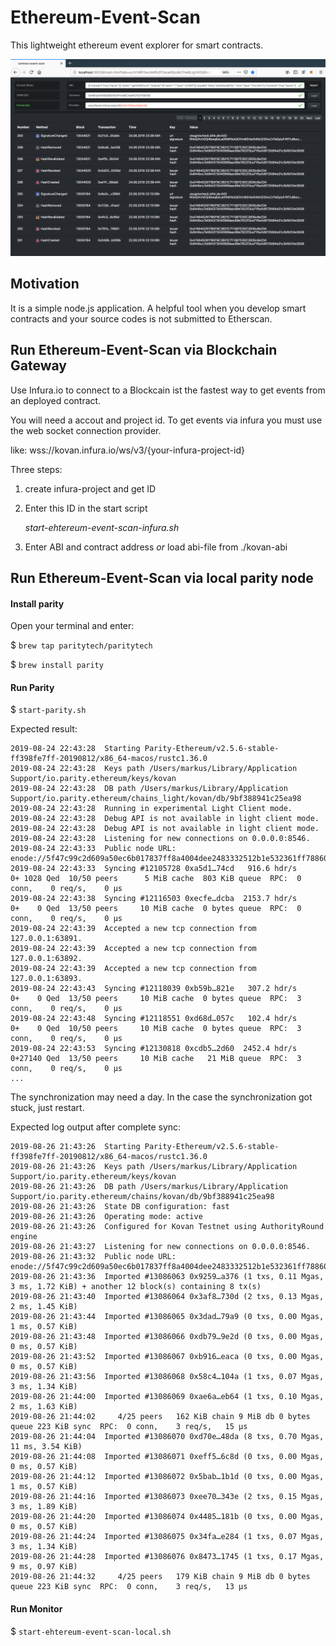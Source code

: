 # Ethereum-Event-Scan


This lightweight ethereum event explorer for smart contracts. 

![Image 1](./images/ethereum-event-scan.png "Connected via Infura.io")

## Motivation


It is a simple node.js application. A helpful tool when you develop smart 
contracts and your source codes is not submitted to Etherscan.

## Run Ethereum-Event-Scan via Blockchain Gateway

Use Infura.io to connect to a Blockcain ist the fastest way to 
get events from an deployed contract.

You will need a accout and project id. To get events via infura you 
must use the web socket connection provider.

like: wss://kovan.infura.io/ws/v3/{your-infura-project-id}

Three steps:

1) create infura-project and get ID


2) Enter this ID in the start script
  
   *start-ehtereum-event-scan-infura.sh*

3) Enter ABI and contract address *or* load abi-file from ./kovan-abi  


## Run Ethereum-Event-Scan via local parity node


#### Install parity

Open your terminal and enter:

$ `brew tap paritytech/paritytech`

$ `brew install parity`

#### Run Parity

$ `start-parity.sh`

Expected result: 

```
2019-08-24 22:43:28  Starting Parity-Ethereum/v2.5.6-stable-ff398fe7ff-20190812/x86_64-macos/rustc1.36.0
2019-08-24 22:43:28  Keys path /Users/markus/Library/Application Support/io.parity.ethereum/keys/kovan
2019-08-24 22:43:28  DB path /Users/markus/Library/Application Support/io.parity.ethereum/chains_light/kovan/db/9bf388941c25ea98
2019-08-24 22:43:28  Running in experimental Light Client mode.
2019-08-24 22:43:28  Debug API is not available in light client mode.
2019-08-24 22:43:28  Debug API is not available in light client mode.
2019-08-24 22:43:28  Listening for new connections on 0.0.0.0:8546.
2019-08-24 22:43:33  Public node URL: enode://5f47c99c2d609a50ec6b017837ff8a4004dee2483332512b1e532361ff788604b978f72cd5267b4fd2f13a7904817b3db44894d7cabf9decc1bc4728abaccee7@192.168.178.48:30303
2019-08-24 22:43:33  Syncing #12105728 0xa5d1…74cd   916.6 hdr/s      0+ 1028 Qed  10/50 peers      5 MiB cache  803 KiB queue  RPC:  0 conn,    0 req/s,    0 µs
2019-08-24 22:43:38  Syncing #12116503 0xecfe…dcba  2153.7 hdr/s      0+    0 Qed  13/50 peers     10 MiB cache  0 bytes queue  RPC:  0 conn,    0 req/s,    0 µs
2019-08-24 22:43:39  Accepted a new tcp connection from 127.0.0.1:63891.
2019-08-24 22:43:39  Accepted a new tcp connection from 127.0.0.1:63892.
2019-08-24 22:43:39  Accepted a new tcp connection from 127.0.0.1:63893.
2019-08-24 22:43:43  Syncing #12118039 0xb59b…821e   307.2 hdr/s      0+    0 Qed  13/50 peers     10 MiB cache  0 bytes queue  RPC:  3 conn,    0 req/s,    0 µs
2019-08-24 22:43:48  Syncing #12118551 0xd68d…057c   102.4 hdr/s      0+    0 Qed  10/50 peers     10 MiB cache  0 bytes queue  RPC:  3 conn,    0 req/s,    0 µs
2019-08-24 22:43:53  Syncing #12130818 0xcdb5…2d60  2452.4 hdr/s      0+27140 Qed  13/50 peers     10 MiB cache   21 MiB queue  RPC:  3 conn,    0 req/s,    0 µs
...
```

The synchronization may need a day. In the case the synchronization got stuck, just restart. 

Expected log output after complete sync:

```
2019-08-26 21:43:26  Starting Parity-Ethereum/v2.5.6-stable-ff398fe7ff-20190812/x86_64-macos/rustc1.36.0
2019-08-26 21:43:26  Keys path /Users/markus/Library/Application Support/io.parity.ethereum/keys/kovan
2019-08-26 21:43:26  DB path /Users/markus/Library/Application Support/io.parity.ethereum/chains/kovan/db/9bf388941c25ea98
2019-08-26 21:43:26  State DB configuration: fast
2019-08-26 21:43:26  Operating mode: active
2019-08-26 21:43:26  Configured for Kovan Testnet using AuthorityRound engine
2019-08-26 21:43:27  Listening for new connections on 0.0.0.0:8546.
2019-08-26 21:43:32  Public node URL: enode://5f47c99c2d609a50ec6b017837ff8a4004dee2483332512b1e532361ff788604b978f72cd5267b4fd2f13a7904817b3db44894d7cabf9decc1bc4728abaccee7@192.168.178.48:30303
2019-08-26 21:43:36  Imported #13086063 0x9259…a376 (1 txs, 0.11 Mgas, 3 ms, 1.72 KiB) + another 12 block(s) containing 8 tx(s)
2019-08-26 21:43:40  Imported #13086064 0x3af8…730d (2 txs, 0.13 Mgas, 2 ms, 1.45 KiB)
2019-08-26 21:43:44  Imported #13086065 0x3dad…79a9 (0 txs, 0.00 Mgas, 1 ms, 0.57 KiB)
2019-08-26 21:43:48  Imported #13086066 0xdb79…9e2d (0 txs, 0.00 Mgas, 0 ms, 0.57 KiB)
2019-08-26 21:43:52  Imported #13086067 0xb916…eaca (0 txs, 0.00 Mgas, 0 ms, 0.57 KiB)
2019-08-26 21:43:56  Imported #13086068 0x58c4…104a (1 txs, 0.07 Mgas, 3 ms, 1.34 KiB)
2019-08-26 21:44:00  Imported #13086069 0xae6a…eb64 (1 txs, 0.10 Mgas, 2 ms, 1.63 KiB)
2019-08-26 21:44:02     4/25 peers   162 KiB chain 9 MiB db 0 bytes queue 223 KiB sync  RPC:  0 conn,    3 req/s,   15 µs
2019-08-26 21:44:04  Imported #13086070 0xd70e…48da (8 txs, 0.70 Mgas, 11 ms, 3.54 KiB)
2019-08-26 21:44:08  Imported #13086071 0xeff5…6c8d (0 txs, 0.00 Mgas, 0 ms, 0.57 KiB)
2019-08-26 21:44:12  Imported #13086072 0x5bab…1b1d (0 txs, 0.00 Mgas, 1 ms, 0.57 KiB)
2019-08-26 21:44:16  Imported #13086073 0xee70…343e (2 txs, 0.15 Mgas, 3 ms, 1.89 KiB)
2019-08-26 21:44:20  Imported #13086074 0x4485…181b (0 txs, 0.00 Mgas, 0 ms, 0.57 KiB)
2019-08-26 21:44:24  Imported #13086075 0x34fa…e284 (1 txs, 0.07 Mgas, 3 ms, 1.34 KiB)
2019-08-26 21:44:28  Imported #13086076 0x8473…1745 (1 txs, 0.17 Mgas, 9 ms, 0.97 KiB)
2019-08-26 21:44:32     4/25 peers   179 KiB chain 9 MiB db 0 bytes queue 223 KiB sync  RPC:  0 conn,    3 req/s,   13 µs

```


#### Run Monitor

$ `start-ehtereum-event-scan-local.sh`




